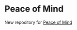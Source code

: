 # Peace of Mind
New repository for [Peace of Mind](https://www.peaceofmindmassagecorpuschristi.com/)